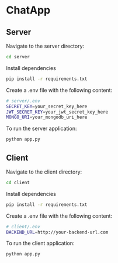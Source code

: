 # ChatApp   

## Server

Navigate to the server directory:
```bash
cd server
```

Install dependencies 
```bash
pip install -r requirements.txt
```
Create a .env file with the following content:
```bash
# server/.env
SECRET_KEY=your_secret_key_here
JWT_SECRET_KEY=your_jwt_secret_key_here
MONGO_URI=your_mongodb_uri_here
```

To run the server application:
```bash
python app.py
```
## Client 

Navigate to the client directory:
```bash
cd client
```

Install dependencies 
```bash
pip install -r requirements.txt
```
Create a .env file with the following content:
```bash
# client/.env
BACKEND_URL=http://your-backend-url.com
```

To run the client application:
```bash
python app.py
```
